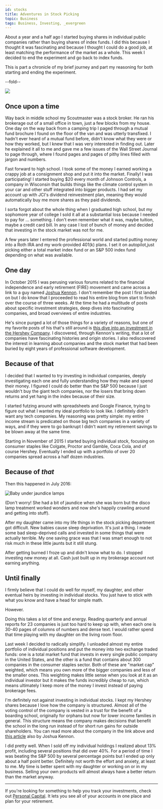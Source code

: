 ```yaml
---
id: stocks
title: Adventures in Stock Picking
topic: Business
tags: Business, Investing, _evergreen
---
```


About a year and a half ago I started buying shares in individual public companies rather than buying
shares of index funds. I did this because I thought it was fascinating and because I thought I could
do a good job, at least matching the performance of the market as a whole. This week I decided
to end the experiment and go back to index funds.

This is part a chronicle of my brief journey and part my reasoning for both starting and ending the
experiment.

--fold--

<a href="https://d2s7foagexgnc2.cloudfront.net/files/f8ca9831fc1be3388c09/register.png"><img class="thumbnail" src="https://d2s7foagexgnc2.cloudfront.net/files/c33219c7fa541dda453e/register_small.png"></a>

## Once upon a time

Way back in middle school my Scoutmaster was a stock broker. He ran his brokerage out of a small office
in town, just a few blocks from my house. One day on the way back from a camping trip I paged through
a mutual fund brochure I found on the floor of the van and was utterly transfixed. I hadn't ever 
heard of a mutual fund before, didn't know what they were or how they worked, but I knew that I was very
interested in finding out. Later he explained it all to me and gave me a few issues of the Wall Street
Journal to page through, where I found pages and pages of pithy lines filled with jargon and numbers.

Fast forward to high school. I took some of the money I earned working a crappy job at a consignment shop
and put it into the market. Finally! I was participating! I started buying $20 every month of Johnson
Controls, a company in Wisconsin that builds things like the climate control system in your car and
other stuff integrated into bigger products. I had set my account up with JCI's dividend reinvestment plan,
meaning they would automatically buy me more shares as they paid dividends.

I sorta forgot about the whole thing when I graduated high school, but my sophomore year of college I sold
it all at a substantial loss because I needed to pay for ... something. I don't even remember what it was,
maybe tuition, maybe a credit card bill. In any case I lost of bunch of money and decided that investing
in the stock market was not for me.

A few years later I entered the professional world and started putting money into a Roth IRA and my work-provided 401(k)
plans. I set it on autopilot,just picking either a total market index fund or an S&P 500 index fund depending
on what was available.

## One day

In October 2015 I was perusing various forums related to the financial independence and early retirement
(FIRE) movement and came across a link to a guy named [Joshua Kennon](https://www.joshuakennon.com).
I don't remember the post I first landed on but I do know that I proceeded to read his entire blog
from start to finish over the course of three weeks. At the time he had a multitude of posts about specific
investment strategies, deep dives into fascinating companies, and broad overviews of entire industries.

He's since purged a lot of those things for a variety of reasons, but one of my favorite posts of his that's
still around is [this dive into an investment in the Hershey Company](https://www.joshuakennon.com/a-case-study-of-an-investment-in-the-hershey-company/). I discovered, through Kennon's writing, that a lot of companies have fascinating
histories and origin stories. I also rediscovered the interest in learning about companies and the stock market that
had been buried by eight years of professional software development. 

## Because of that

I decided that I wanted to try investing in individual companies, deeply investigating each one and fully
understanding how they make and spend their money. I figured I could do better than the S&P 500 because I
just wouldn't buy the giant tech companies, nor the losers that bring down returns and yet hang in the
index because of their size.

I started futzing around with spreadsheets and Google Finance, trying to figure out what I wanted my ideal
portfolio to look like. I definitely didn't want any tech companies. My reasoning was pretty simple: my
entire income stream is predicated on those big tech companies in a variety of ways, and if they were to
go bankrupt I didn't want my retirement savings to be blown away at the same time.

Starting in November of 2015 I started buying individual stock, focusing on consumer staples like Colgate,
Proctor and Gamble, Coca Cola, and of course Hershey. Eventually I ended up with a portfolio of over 20
companies spread across a half dozen industries.

## Because of *that*

Then this happened in July 2016:

<img class="thumbnail" src="https://d2s7foagexgnc2.cloudfront.net/files/453ffe6189fe32b6a76f/disco-baby.jpg" alt="Baby under jaundice lamps">

(Don't worry! She had a bit of jaundice when she was born but the disco lamp treatment worked wonders and now she's happily crawling around and getting into stuff).

After my daughter came into my life things in the stock picking department got difficult. New babies cause
sleep deprivation. It's just a thing. I made some bad sleep-deprived calls and invested in some things that 
were actually terrible. My one saving grace was that I was smart enough to not risk much in these little 
jaunts but it still stung.

After getting burned I froze up and didn't know what to do. I stopped investing new money at all. Cash just built
up in my brokerage account not earning anything.

## Until finally

I firmly believe that I could do well for myself, my daughter, and other eventual heirs by investing in individual
stocks. You just have to stick with what you know and have a head for simple math.

However.

Doing this takes a lot of time and energy. Reading quarterly and annual reports for 23 companies is just too hard
to keep up with, when each one is 30-40 pages of columns of numbers and dense text. I would rather spend that time
playing with my daughter on the living room floor.

Last week I decided to radically simplify. I unloaded almost my entire portfolio of individual positions and put
the money into two exchange traded funds:
one is a total market fund that invests in every single public company in the United States, and the other is a
fund that contains about 300 companies in the consumer staples sector. Both of these are "market cap" weighted,
which means you own more of the bigger companies and less of the smaller ones. This weighting makes little sense
when you look at it as an individual investor but it makes the funds incredibly cheap to run, which means ultimately
I keep more of the money I invest instead of paying brokerage fees.

I'm definitely not against investing in individual stocks. I kept my Hershey shares because I love how the company
is structured. Almost all of the voting control of the company is vested in a trust for the benefit of a boarding
school, originally for orphans but now for lower income families in general. This structure means the company makes
decisions that benefit the school in the long run instead of for short run gains for outside shareholders. You can
read more about the company in the link above and [this article](https://www.joshuakennon.com/investing-hershey-company-made-generations-investors-rich/) also by Joshua Kennon.

I did pretty well. When I sold off my individual holdings I realized about 13% profit, including several
positions that did over 40%. For a period of time I was beating the S&P 500 by several percentage points but I ended up only about 
a half point better. Definitely not worth the effort and anxiety, at least to me. My time is better spent
with my daughter or working on or in my business. Selling your own products will almost always have a better
return than the market anyway.

---

If you're looking for something to help you track your investments, check out <a href="https://track.flexlinkspro.com/a.ashx?foid=1103501.2107475&foc=1&fot=9999&fos=1" rel="nofollow" target="_blank" >Personal Capital</a>. It lets you see all of your accounts in one place and plan for your retirement.
